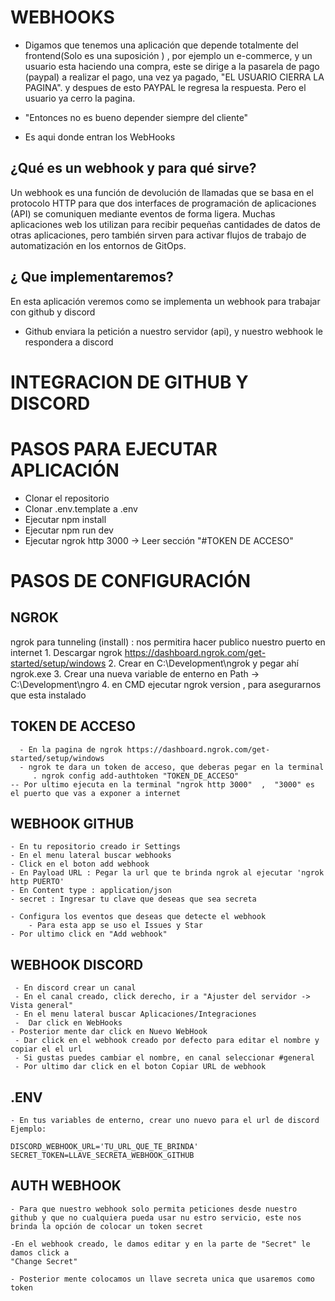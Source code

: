 # WEBHOOKS 
 - Digamos que tenemos una aplicación que depende totalmente del frontend(Solo es una suposición ) , por ejemplo un e-commerce, y un usuario esta haciendo una compra, este se dirige a la pasarela de pago (paypal) a realizar el pago, una vez ya pagado, "EL USUARIO CIERRA LA PAGINA". y despues de esto PAYPAL le regresa la respuesta. Pero el usuario ya cerro la pagina. 
  - "Entonces no es bueno depender siempre del cliente"

 - Es aqui donde entran los WebHooks 

 ## ¿Qué es un webhook y para qué sirve?
Un webhook es una función de devolución de llamadas que se basa en el protocolo HTTP para que dos interfaces de programación de aplicaciones (API) se comuniquen mediante eventos de forma ligera. Muchas aplicaciones web los utilizan para recibir pequeñas cantidades de datos de otras aplicaciones, pero también sirven para activar flujos de trabajo de automatización en los entornos de GitOps.

## ¿ Que implementaremos? 

En esta aplicación veremos como se implementa un webhook para trabajar con github y discord
- Github enviara la petición a nuestro servidor (api), y nuestro webhook le respondera  a discord


# INTEGRACION DE GITHUB Y DISCORD 

# PASOS PARA EJECUTAR APLICACIÓN

- Clonar el repositorio
- Clonar .env.template a .env
- Ejecutar npm install
- Ejecutar npm run dev
- Ejecutar ngrok http 3000 -> Leer sección  "#TOKEN DE ACCESO"

# PASOS DE CONFIGURACIÓN 

## NGROK 
 ngrok para tunneling (install) : nos permitira hacer publico nuestro puerto en internet
    1. Descargar ngrok https://dashboard.ngrok.com/get-started/setup/windows
    2. Crear en C:\Development\ngrok y pegar ahí ngrok.exe
    3. Crear una nueva variable de enterno en Path -> C:\Development\ngro
    4. en CMD ejecutar ngrok version , para asegurarnos que esta instalado

## TOKEN DE ACCESO 
      - En la pagina de ngrok https://dashboard.ngrok.com/get-started/setup/windows
      - ngrok te dara un token de acceso, que deberas pegar en la terminal 
         . ngrok config add-authtoken "TOKEN_DE_ACCESO"
    -- Por ultimo ejecuta en la terminal "ngrok http 3000"  ,  "3000" es el puerto que vas a exponer a internet

## WEBHOOK GITHUB 

    - En tu repositorio creado ir Settings
    - En el menu lateral buscar webhooks
    - Click en el boton add webhook
    - En Payload URL : Pegar la url que te brinda ngrok al ejecutar 'ngrok http PUERTO'
    - En Content type : application/json
    - secret : Ingresar tu clave que deseas que sea secreta

    - Configura los eventos que deseas que detecte el webhook
        - Para esta app se uso el Issues y Star
    - Por ultimo click en "Add webhook"

## WEBHOOK DISCORD 

     - En discord crear un canal
     - En el canal creado, click derecho, ir a "Ajuster del servidor -> Vista general"
     - En el menu lateral buscar Aplicaciones/Integraciones
     -  Dar click en WebHooks
    - Posterior mente dar click en Nuevo WebHook
     - Dar click en el webhook creado por defecto para editar el nombre y copiar el el url
     - Si gustas puedes cambiar el nombre, en canal seleccionar #general
     - Por ultimo dar click en el boton Copiar URL de webhook

## .ENV
    - En tus variables de enterno, crear uno nuevo para el url de discord
    Ejemplo:
    
    DISCORD_WEBHOOK_URL='TU_URL_QUE_TE_BRINDA'
    SECRET_TOKEN=LLAVE_SECRETA_WEBHOOK_GITHUB

## AUTH WEBHOOK

    - Para que nuestro webhook solo permita peticiones desde nuestro github y que no cualquiera pueda usar nu estro servicio, este nos brinda la opción de colocar un token secret

    -En el webhook creado, le damos editar y en la parte de "Secret" le damos click a 
    "Change Secret"
    
    - Posterior mente colocamos un llave secreta unica que usaremos como token